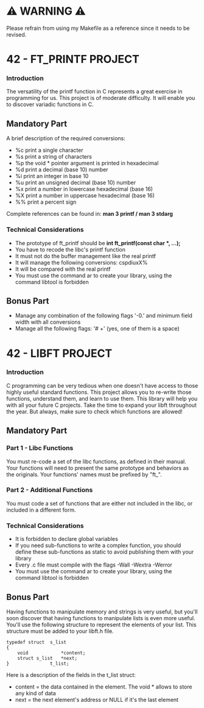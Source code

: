 # ⚠️ WARNING ⚠️
Please refrain from using my Makefile as a reference since it needs to be revised.

# 42 - FT_PRINTF PROJECT 

### Introduction
The versatility of the printf function in C represents a great exercise in programming for us. This project is of moderate difficulty. It will enable you to discover variadic functions in C.

## Mandatory Part
A brief description of the required conversions:
* %c print a single character
* %s print a string of characters
* %p the void * pointer argument is printed in hexadecimal
* %d print a decimal (base 10) number
* %i print an integer in base 10
* %u print an unsigned decimal (base 10) number
* %x print a number in lowercase hexadecimal (base 16)
* %X print a number in uppercase hexadecimal (base 16)
* %% print a percent sign

Complete references can be found in: **man 3 printf / man 3 stdarg**

### Technical Considerations
* The prototype of ft_printf should be **int ft_printf(const char \*, ...);**
* You have to recode the libc's printf function
* It must not do the buffer management like the real printf
* It will manage the following conversions: cspdiuxX\%
* It will be compared with the real printf
* You must use the command ar to create your library, using the command libtool is forbidden

## Bonus Part
* Manage any combination of the following flags '-0.' and minimum field width with all conversions
* Manage all the following flags: '# +' (yes, one of them is a space)


# 42 - LIBFT PROJECT

### Introduction
C programming can be very tedious when one doesn't have access to those highly useful standard functions. This project allows you to re-write those functions, understand them, and learn to use them. This library will help you with all your future C projects. Take the time to expand your libft throughout the year. But always, make sure to check which functions are allowed!

## Mandatory Part
### Part 1 - Libc Functions
You must re-code a set of the libc functions, as defined in their manual. Your functions will need to present the same prototype and behaviors as the originals. Your functions' names must be prefixed by "ft_".

### Part 2 - Additional Functions
You must code a set of functions that are either not included in the libc, or included in a different form.

### Technical Considerations
* It is forbidden to declare global variables
* If you need sub-functions to write a complex function, you should define these sub-functions as static to avoid publishing them with your library
* Every .c file must compile with the flags -Wall -Wextra -Werror
* You must use the command ar to create your library, using the command libtool is forbidden

## Bonus Part
Having functions to manipulate memory and strings is very useful, but you'll soon discover that having functions to manipulate lists is even more useful. You'll use the following structure to represent the elements of your list. This structure must be added to your libft.h file.

```
typedef struct  s_list
{
    void            *content;
    struct s_list   *next;
}               t_list;
```
Here is a description of the fields in the t_list struct:
* content = the data contained in the element. The void * allows to store any kind of data
* next = the next element's address or NULL if it's the last element
